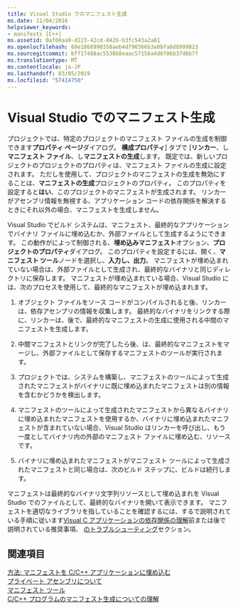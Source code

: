 ```yaml
---
title: Visual Studio でのマニフェスト生成
ms.date: 11/04/2016
helpviewer_keywords:
- manifests [C++]
ms.assetid: 0af60aa9-d223-42cd-8426-b3fc543a2a81
ms.openlocfilehash: 69e1868990358aeb4d790366b3a0bfa8d8999823
ms.sourcegitcommit: bff17488ac5538b8eaac57156a4d6f06b37d6b7f
ms.translationtype: MT
ms.contentlocale: ja-JP
ms.lasthandoff: 03/05/2019
ms.locfileid: "57414750"
---
```

# <a name="manifest-generation-in-visual-studio"></a>Visual Studio でのマニフェスト生成

プロジェクトでは、特定のプロジェクトのマニフェスト ファイルの生成を制御できます**プロパティ ページ**ダイアログ。 **構成プロパティ**] タブで [**リンカー**、し**マニフェスト ファイル**、し**マニフェストの生成**します。 既定では、新しいプロジェクトのプロジェクトのプロパティは、マニフェスト ファイルの生成に設定されます。 ただしを使用して、プロジェクトのマニフェストの生成を無効にすることは、**マニフェストの生成**プロジェクトのプロパティ。 このプロパティを設定すると**はい**、このプロジェクトのマニフェストが生成されます。 リンカーがアセンブリ情報を無視する、アプリケーション コードの依存関係を解決するときにそれ以外の場合、マニフェストを生成しません。

Visual Studio でビルド システムは、マニフェスト、最終的なアプリケーションでバイナリ ファイルに埋め込むか、外部ファイルとして生成するようにできます。 この動作がによって制御される、**埋め込みマニフェスト**オプション、**プロジェクトのプロパティ**ダイアログ。 このプロパティを設定するには、開く、**マニフェスト ツール**ノードを選択し、**入力し、出力**。 マニフェストが埋め込まれていない場合は、外部ファイルとして生成され、最終的なバイナリと同じディレクトリに保存します。 マニフェストが埋め込まれている場合、Visual Studio には、次のプロセスを使用して、最終的なマニフェストが埋め込まれます。

1. オブジェクト ファイルをソース コードがコンパイルされると後、リンカーは、依存アセンブリの情報を収集します。 最終的なバイナリをリンクする際に、リンカーは、後で、最終的なマニフェストの生成に使用される中間のマニフェストを生成します。

1. 中間マニフェストとリンクが完了したら後、は、最終的なマニフェストをマージし、外部ファイルとして保存するマニフェストのツールが実行されます。

1. プロジェクトでは、システムを構築し、マニフェストのツールによって生成されたマニフェストがバイナリに既に埋め込まれたマニフェストは別の情報を含むかどうかを検出します。

1. マニフェストのツールによって生成されたマニフェストから異なるバイナリに埋め込まれたマニフェストを使用するか、バイナリに埋め込まれたマニフェストが含まれていない場合、Visual Studio はリンカーを呼び出し、もう一度としてバイナリ内の外部のマニフェスト ファイルに埋め込む、リソースです。

1. バイナリに埋め込まれたマニフェストがマニフェスト ツールによって生成されたマニフェストと同じ場合は、次のビルド ステップに、ビルドは続行します。

マニフェストは最終的なバイナリ文字列リソースとして埋め込まれを Visual Studio でのファイルとして、最終的なバイナリを開いて表示できます。 マニフェストを適切なライブラリを指していることを確認するには、するで説明されている手順に従います[Visual C アプリケーションの依存関係の理解](../ide/understanding-the-dependencies-of-a-visual-cpp-application.md)前または後で説明されている推奨事項、 [のトラブルシューティング](../build/troubleshooting-c-cpp-isolated-applications-and-side-by-side-assemblies.md)セクション。

## <a name="see-also"></a>関連項目

[方法: マニフェストを C/C++ アプリケーションに埋め込む](../build/how-to-embed-a-manifest-inside-a-c-cpp-application.md)<br/>
[プライベート アセンブリについて](/windows/desktop/SbsCs/about-private-assemblies-)<br/>
[マニフェスト ツール](/windows/desktop/SbsCs/mt-exe)<br/>
[C/C++ プログラムのマニフェスト生成についての理解](../build/understanding-manifest-generation-for-c-cpp-programs.md)
